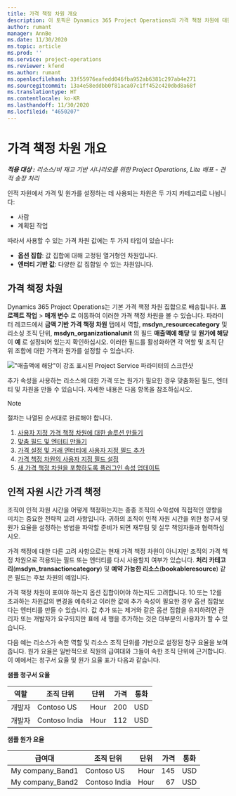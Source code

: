 ```yaml
---
title: 가격 책정 차원 개요
description: 이 토픽은 Dynamics 365 Project Operations의 가격 책정 차원에 대한 정보를 제공합니다.
author: rumant
manager: AnnBe
ms.date: 11/30/2020
ms.topic: article
ms.prod: ''
ms.service: project-operations
ms.reviewer: kfend
ms.author: rumant
ms.openlocfilehash: 33f55976eafedd046fba952ab6381c297ab4e271
ms.sourcegitcommit: 13a4e58eddbb0f81aca07c1ff452c420dbd8a68f
ms.translationtype: HT
ms.contentlocale: ko-KR
ms.lasthandoff: 11/30/2020
ms.locfileid: "4650207"
---
```

# <a name="pricing-dimensions-overview"></a>가격 책정 차원 개요

_**적용 대상 :** 리소스/비 재고 기반 시나리오를 위한 Project Operations, Lite 배포 - 견적 송장 처리_

인적 자원에서 가격 및 원가를 설정하는 데 사용되는 차원은 두 가지 카테고리로 나뉩니다:

- 사람
- 계획된 작업

따라서 사용할 수 있는 가격 차원 값에는 두 가지 타입이 있습니다:

- **옵션 집합**: 값 집합에 대해 고정된 열거형인 차원입니다.
- **엔터티 기반 값**: 다양한 값 집합일 수 있는 차원입니다.

## <a name="pricing-dimensions"></a>가격 책정 차원

Dynamics 365 Project Operations는 기본 가격 책정 차원 집합으로 배송됩니다. **프로젝트 작업** > **매개 변수** 로 이동하여 이러한 가격 책정 차원을 볼 수 있습니다. 파라미터 레코드에서 **금액 기반 가격 책정 차원** 탭에서 역할, **msdyn_resourcecategory** 및 리소싱 조직 단위, **msdyn_organizationalunit** 의 필드 **매출액에 해당** 및 **원가에 해당** 이 **예** 로 설정되어 있는지 확인하십시오. 이러한 필드를 활성화하면 각 역할 및 조직 단위 조합에 대한 가격과 원가를 설정할 수 있습니다.

!["매출액에 해당"이 강조 표시된 Project Service 파라미터의 스크린샷](media/PS-OOB-parameters.png)

추가 속성을 사용하는 리소스에 대한 가격 또는 원가가 필요한 경우 맞춤화된 필드, 엔터티 및 차원을 만들 수 있습니다. 자세한 내용은 다음 항목을 참조하십시오. 
  
  > [!NOTE]
  > 절차는 나열된 순서대로 완료해야 합니다.

1. [사용자 지정 가격 책정 차원에 대한 솔루션 만들기](../sales/create-solution-custompd.md)
2. [맞춤 필드 및 엔터티 만들기](create-custom-fields-entities-pricing-dimensions.md)
3. [가격 설정 및 거래 엔터티에 사용자 지정 필드 추가](add-custom-fields-price-setup-transactional-entities.md)
4. [가격 책정 차원의 사용자 지정 필드 설정](set-up-custom-fields-pricing-dimensions.md)
5. [새 가격 책정 차원을 포함하도록 플러그인 속성 업데이트](update-plugin-attributes-pd.md)


## <a name="pricing-human-resource-time"></a>인적 자원 시간 가격 책정
조직이 인적 자원 시간을 어떻게 책정하는지는 종종 조직의 수익성에 직접적인 영향을 미치는 중요한 전략적 고려 사항입니다. 귀하의 조직이 인적 자원 시간을 위한 청구서 및 원가 요율을 설정하는 방법을 파악할 준비가 되면 재무팀 및 실무 책임자들과 협력하십시오.

가격 책정에 대한 다른 고려 사항으로는 현재 가격 책정 차원이 아니지만 조직의 가격 책정 차원으로 적용되는 필드 또는 엔터티를 다시 사용할지 여부가 있습니다. **처리 카테고리**(**msdyn_transactioncategory**) 및 **예약 가능한 리소스**(**bookableresource**) 같은 필드는 후보 차원의 예입니다. 

가격 책정 차원이 표여야 하는지 옵션 집합이어야 하는지도 고려합니다. 10 또는 12를 초과하는 차원값의 변경을 예측하고 이러한 값에 추가 속성이 필요한 경우 옵션 집합보다는 엔터티를 만들 수 있습니다. 값 추가 또는 제거와 같은 옵션 집합을 유지하려면 관리자 또는 개발자가 요구되지만 표에 새 행을 추가하는 것은 대부분의 사용자가 할 수 있습니다.

다음 예는 리소스가 속한 역할 및 리소스 조직 단위를 기반으로 설정된 청구 요율을 보여줍니다. 원가 요율은 일반적으로 직원의 급여대와 그들이 속한 조직 단위에 근거합니다. 이 예에서는 청구서 요율 및 원가 요율 표가 다음과 같습니다.

**샘플 청구서 요율**

| 역할        | 조직 단위    |단위      |가격      |통화  |
| ------------|-------------|----------|----------:|----------|
| 개발자   | Contoso US  |Hour | 200|USD     |
| 개발자   | Contoso India |Hour|   112|USD     |


**샘플 원가 요율**

| 급여대     | 조직 단위    |단위      |가격      |통화  |
| ----------------|-------------|----------|----------:|----------|
| My company_Band1 | Contoso US  |Hour | 145|USD     |
| My company_Band2 | Contoso India |Hour|   67|USD     |
